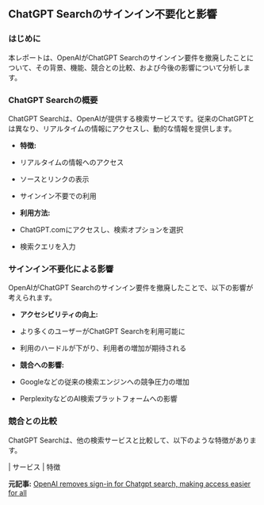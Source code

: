 ## ChatGPT Searchのサインイン不要化と影響

### はじめに

本レポートは、OpenAIがChatGPT Searchのサインイン要件を撤廃したことについて、その背景、機能、競合との比較、および今後の影響について分析します。

### ChatGPT Searchの概要

ChatGPT Searchは、OpenAIが提供する検索サービスです。従来のChatGPTとは異なり、リアルタイムの情報にアクセスし、動的な情報を提供します。

* **特徴:**
 * リアルタイムの情報へのアクセス
 * ソースとリンクの表示
 * サインイン不要での利用

* **利用方法:**
 * ChatGPT.comにアクセスし、検索オプションを選択
 * 検索クエリを入力

### サインイン不要化による影響

OpenAIがChatGPT Searchのサインイン要件を撤廃したことで、以下の影響が考えられます。

* **アクセシビリティの向上:**
 * より多くのユーザーがChatGPT Searchを利用可能に
 * 利用のハードルが下がり、利用者の増加が期待される

* **競合への影響:**
 * Googleなどの従来の検索エンジンへの競争圧力の増加
 * PerplexityなどのAI検索プラットフォームへの影響

### 競合との比較

ChatGPT Searchは、他の検索サービスと比較して、以下のような特徴があります。

| サービス | 特徴 

**元記事:** [
 OpenAI removes sign-in for Chatgpt search, making access easier for all 
 ](https://tribune.com.pk/story/2526838/openai-expands-chatgpt-search-access-no-sign-in-required)